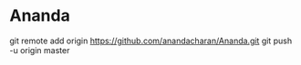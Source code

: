 # Ananda
git remote add origin https://github.com/anandacharan/Ananda.git
git push -u origin master
